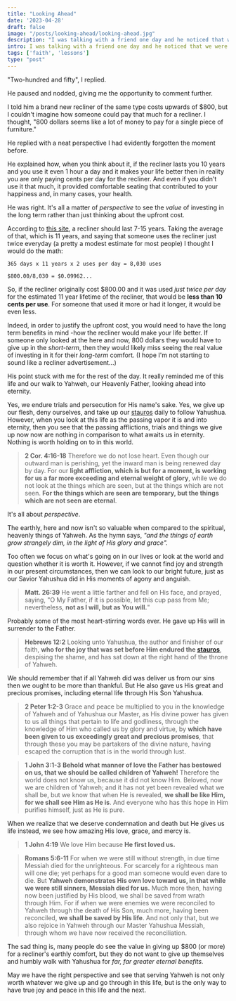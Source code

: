 ```yaml
---
title: "Looking Ahead"
date: '2023-04-28'
draft: false
image: "/posts/looking-ahead/looking-ahead.jpg"
description: "I was talking with a friend one day and he noticed that we were selling a used, luxury recliner. He asked, How much are you asking for it?..."
intro: I was talking with a friend one day and he noticed that we were selling a used, luxury recliner. He asked, How much are you asking for it?
tags: ['faith', 'lessons']
type: "post"
---
```


"Two-hundred and fifty", I replied. 

He paused and nodded, giving me the opportunity to comment further. 

I told him a brand new recliner of the same type costs upwards of $800, but I couldn't imagine how someone could pay that much for a recliner. I thought, "800 dollars seems like a lot of money to pay for a single piece of furniture."

He replied with a neat perspective I had evidently forgotten the moment before.

He explained how, when you think about it, if the recliner lasts you 10 years and you use it even 1 hour a day and it makes your life better then in reality you are only paying cents per day for the recliner. And even if you didn't use it that much, it provided comfortable seating that contributed to your happiness and, in many cases, your health.

He was right. It's all a matter of *perspective* to see the *value* of investing in the long term rather than just thinking about the upfront cost. 

According to [this site](https://cozyseating.com/how-long-should-recliner-last/), a recliner should last 7-15 years.
Taking the average of that, which is 11 years, and saying that someone uses the recliner just twice everyday (a pretty a modest estimate for most people) I thought I would do the math:

```
365 days x 11 years x 2 uses per day = 8,030 uses
```
```
$800.00/8,030 = $0.09962...
```

So, if the recliner originally cost $800.00 and it was used *just twice per day* for the estimated 11 year lifetime of the recliner, that would be **less than 10 cents per use**. For someone that used it more or had it longer, it would be even less.

Indeed, in order to justify the upfront cost, you would need to have the long term benefits in mind -how the recliner would make your life better. If someone only looked at the here and now, 800 dollars they would have to give up in the *short-term*, then they would likely miss seeing the real value of investing in it for their *long-term* comfort. (I hope I'm not starting to sound like a recliner advertisement...)

His point stuck with me for the rest of the day. It really reminded me of this life and our walk to Yahweh, our Heavenly Father, looking ahead into eternity. 

Yes, we endure trials and persecution for His name's sake. Yes, we give up our flesh, deny ourselves, and take up our [stauros](https://biblehub.com/greek/4716.htm) daily to follow Yahushua. However, when you look at this life as the passing vapor it is and into eternity, then you see that the passing afflictions, trials and things we give up now now are nothing in comparison to what awaits us in eternity. Nothing is worth holding on to in this world.

> **2 Cor. 4:16-18** Therefore we do not lose heart. Even though our outward man is perishing, yet the inward man is being renewed day by day. For our **light affliction, which is but for a moment, is working for us a far more exceeding and eternal weight of glory**, while we do not look at the things which are seen, but at the things which are not seen. **For the things which are seen are temporary, but the things which are not seen are eternal**.

It's all about *perspective*. 

The earthly, here and now isn't so valuable when compared to the spiritual, heavenly things of Yahweh. As the hymn says, *"and the things of earth grow strangely dim, in the light of His glory and grace".*

Too often we focus on what's going on in our lives or look at the world and question whether it is worth it. However, if we cannot find joy and strength in our present circumstances, then we can look to our bright future, just as our Savior Yahushua did in His moments of agony and anguish.

> **Matt. 26:39** He went a little farther and fell on His face, and prayed, saying, "O My Father, if it is possible, let this cup pass from Me; nevertheless, **not as I will, but as You will.**"

Probably some of the most heart-stirring words ever. He gave up His will in surrender to the Father.

> **Hebrews 12:2** Looking unto Yahushua, the author and finisher of our faith, **who for the joy that was set before Him endured the [stauros](https://biblehub.com/greek/4716.htm)**, despising the shame, and has sat down at the right hand of the throne of Yahweh.

We should remember that if all Yahweh did was deliver us from our sins then we ought to be more than thankful. But He also gave us His great and precious promises, including eternal life through His Son Yahushua.

> **2 Peter 1:2-3** Grace and peace be multiplied to you in the knowledge of Yahweh and of Yahushua our Master, as His divine power has given to us all things that pertain to life and godliness, through the knowledge of Him who called us by glory and virtue, by **which have been given to us exceedingly great and precious promises**, that through these you may be partakers of the divine nature, having escaped the corruption that is in the world through lust.

> **1 John 3:1-3** **Behold what manner of love the Father has bestowed on us, that we should be called children of Yahweh!** Therefore the world does not know us, because it did not know Him. Beloved, now we are children of Yahweh; and it has not yet been revealed what we shall be, but we know that when He is revealed, **we shall be like Him, for we shall see Him as He is**. And everyone who has this hope in Him purifies himself, just as He is pure.

When we realize that we deserve condemnation and death but He gives us life instead, we see how amazing His love, grace, and mercy is.

> **1 John 4:19** We love Him because **He first loved us.**

> **Romans 5:6-11** For when we were still without strength, in due time Messiah died for the unrighteous. For scarcely for a righteous man will one die; yet perhaps for a good man someone would even dare to die. But **Yahweh demonstrates His own love toward us, in that while we were still sinners, Messiah died for us.** Much more then, having now been justified by His blood, we shall be saved from wrath through Him. For if when we were enemies we were reconciled to Yahweh through the death of His Son, much more, having been reconciled, **we shall be saved by His life**. And not only that, but we also rejoice in Yahweh through our Master Yahushua Messiah, through whom we have now received the reconciliation.

The sad thing is, many people do see the value in giving up $800 (or more) for a recliner's earthly comfort, but they do not want to give up themselves and humbly walk with Yahushua for *far, far greater eternal benefits.*

May we have the right perspective and see that serving Yahweh is not only worth whatever we give up and go through in this life, but is the only way to have true joy and peace in this life and the next.

